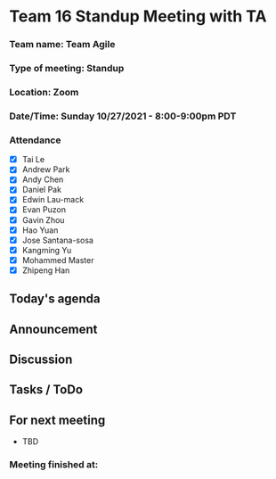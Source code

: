 # Team 16 Standup Meeting with TA

### Team name: Team Agile
### Type of meeting: Standup
### Location: Zoom
### Date/Time: Sunday 10/27/2021 - 8:00-9:00pm PDT

### Attendance 
- [x] Tai Le
- [x] Andrew Park
- [x] Andy Chen
- [x] Daniel Pak
- [x] Edwin Lau-mack
- [x] Evan Puzon
- [x] Gavin Zhou
- [x] Hao Yuan
- [x] Jose Santana-sosa
- [x] Kangming Yu
- [x] Mohammed Master
- [x] Zhipeng Han

## Today's agenda


## Announcement


## Discussion




## Tasks / ToDo


## For next meeting
- TBD

### Meeting finished at: 

